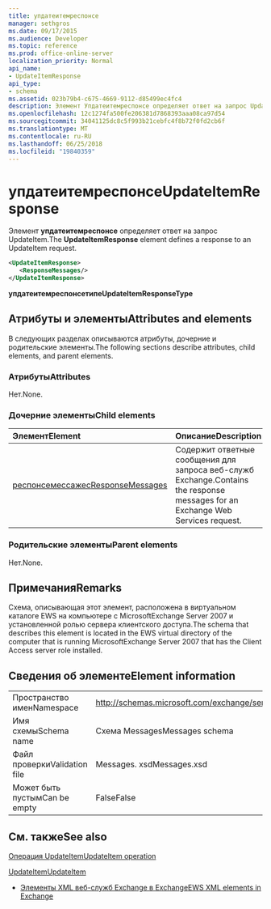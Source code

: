 ```yaml
---
title: упдатеитемреспонсе
manager: sethgros
ms.date: 09/17/2015
ms.audience: Developer
ms.topic: reference
ms.prod: office-online-server
localization_priority: Normal
api_name:
- UpdateItemResponse
api_type:
- schema
ms.assetid: 023b79b4-c675-4669-9112-d85499ec4fc4
description: Элемент Упдатеитемреспонсе определяет ответ на запрос UpdateItem.
ms.openlocfilehash: 12c1274fa500fe206381d7868393aaa08ca97d54
ms.sourcegitcommit: 34041125dc8c5f993b21cebfc4f8b72f0fd2cb6f
ms.translationtype: MT
ms.contentlocale: ru-RU
ms.lasthandoff: 06/25/2018
ms.locfileid: "19840359"
---
```

# <a name="updateitemresponse"></a><span data-ttu-id="0b7cc-103">упдатеитемреспонсе</span><span class="sxs-lookup"><span data-stu-id="0b7cc-103">UpdateItemResponse</span></span>

<span data-ttu-id="0b7cc-104">Элемент **упдатеитемреспонсе** определяет ответ на запрос UpdateItem.</span><span class="sxs-lookup"><span data-stu-id="0b7cc-104">The **UpdateItemResponse** element defines a response to an UpdateItem request.</span></span> 
  
```xml
<UpdateItemResponse>
   <ResponseMessages/>
</UpdateItemResponse>
```

 <span data-ttu-id="0b7cc-105">**упдатеитемреспонсетипе**</span><span class="sxs-lookup"><span data-stu-id="0b7cc-105">**UpdateItemResponseType**</span></span>
## <a name="attributes-and-elements"></a><span data-ttu-id="0b7cc-106">Атрибуты и элементы</span><span class="sxs-lookup"><span data-stu-id="0b7cc-106">Attributes and elements</span></span>

<span data-ttu-id="0b7cc-107">В следующих разделах описываются атрибуты, дочерние и родительские элементы.</span><span class="sxs-lookup"><span data-stu-id="0b7cc-107">The following sections describe attributes, child elements, and parent elements.</span></span>
  
### <a name="attributes"></a><span data-ttu-id="0b7cc-108">Атрибуты</span><span class="sxs-lookup"><span data-stu-id="0b7cc-108">Attributes</span></span>

<span data-ttu-id="0b7cc-109">Нет.</span><span class="sxs-lookup"><span data-stu-id="0b7cc-109">None.</span></span>
  
### <a name="child-elements"></a><span data-ttu-id="0b7cc-110">Дочерние элементы</span><span class="sxs-lookup"><span data-stu-id="0b7cc-110">Child elements</span></span>

|<span data-ttu-id="0b7cc-111">**Элемент**</span><span class="sxs-lookup"><span data-stu-id="0b7cc-111">**Element**</span></span>|<span data-ttu-id="0b7cc-112">**Описание**</span><span class="sxs-lookup"><span data-stu-id="0b7cc-112">**Description**</span></span>|
|:-----|:-----|
|[<span data-ttu-id="0b7cc-113">респонсемессажес</span><span class="sxs-lookup"><span data-stu-id="0b7cc-113">ResponseMessages</span></span>](responsemessages.md) <br/> |<span data-ttu-id="0b7cc-114">Содержит ответные сообщения для запроса веб-служб Exchange.</span><span class="sxs-lookup"><span data-stu-id="0b7cc-114">Contains the response messages for an Exchange Web Services request.</span></span>  <br/> |
   
### <a name="parent-elements"></a><span data-ttu-id="0b7cc-115">Родительские элементы</span><span class="sxs-lookup"><span data-stu-id="0b7cc-115">Parent elements</span></span>

<span data-ttu-id="0b7cc-116">Нет.</span><span class="sxs-lookup"><span data-stu-id="0b7cc-116">None.</span></span>
  
## <a name="remarks"></a><span data-ttu-id="0b7cc-117">Примечания</span><span class="sxs-lookup"><span data-stu-id="0b7cc-117">Remarks</span></span>

<span data-ttu-id="0b7cc-118">Схема, описывающая этот элемент, расположена в виртуальном каталоге EWS на компьютере с MicrosoftExchange Server 2007 и установленной ролью сервера клиентского доступа.</span><span class="sxs-lookup"><span data-stu-id="0b7cc-118">The schema that describes this element is located in the EWS virtual directory of the computer that is running MicrosoftExchange Server 2007 that has the Client Access server role installed.</span></span>
  
## <a name="element-information"></a><span data-ttu-id="0b7cc-119">Сведения об элементе</span><span class="sxs-lookup"><span data-stu-id="0b7cc-119">Element information</span></span>

|||
|:-----|:-----|
|<span data-ttu-id="0b7cc-120">Пространство имен</span><span class="sxs-lookup"><span data-stu-id="0b7cc-120">Namespace</span></span>  <br/> |http://schemas.microsoft.com/exchange/services/2006/messages  <br/> |
|<span data-ttu-id="0b7cc-121">Имя схемы</span><span class="sxs-lookup"><span data-stu-id="0b7cc-121">Schema name</span></span>  <br/> |<span data-ttu-id="0b7cc-122">Схема Messages</span><span class="sxs-lookup"><span data-stu-id="0b7cc-122">Messages schema</span></span>  <br/> |
|<span data-ttu-id="0b7cc-123">Файл проверки</span><span class="sxs-lookup"><span data-stu-id="0b7cc-123">Validation file</span></span>  <br/> |<span data-ttu-id="0b7cc-124">Messages. xsd</span><span class="sxs-lookup"><span data-stu-id="0b7cc-124">Messages.xsd</span></span>  <br/> |
|<span data-ttu-id="0b7cc-125">Может быть пустым</span><span class="sxs-lookup"><span data-stu-id="0b7cc-125">Can be empty</span></span>  <br/> |<span data-ttu-id="0b7cc-126">False</span><span class="sxs-lookup"><span data-stu-id="0b7cc-126">False</span></span>  <br/> |
   
## <a name="see-also"></a><span data-ttu-id="0b7cc-127">См. также</span><span class="sxs-lookup"><span data-stu-id="0b7cc-127">See also</span></span>



[<span data-ttu-id="0b7cc-128">Операция UpdateItem</span><span class="sxs-lookup"><span data-stu-id="0b7cc-128">UpdateItem operation</span></span>](updateitem-operation.md)
  
[<span data-ttu-id="0b7cc-129">UpdateItem</span><span class="sxs-lookup"><span data-stu-id="0b7cc-129">UpdateItem</span></span>](updateitem.md)


- [<span data-ttu-id="0b7cc-130">Элементы XML веб-служб Exchange в Exchange</span><span class="sxs-lookup"><span data-stu-id="0b7cc-130">EWS XML elements in Exchange</span></span>](ews-xml-elements-in-exchange.md)


